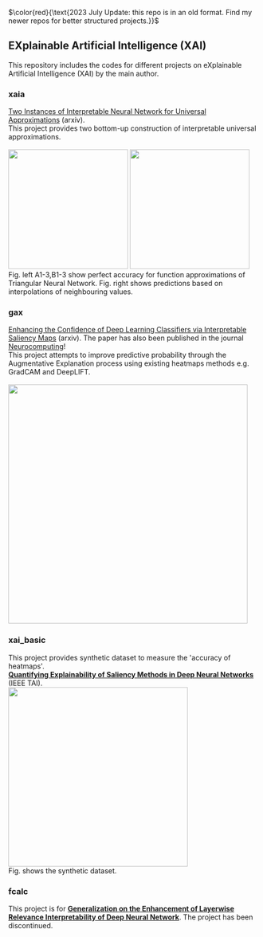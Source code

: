 $\color{red}{\text{2023 July Update: this repo is in an old format. Find my newer repos for better structured projects.}}$

## EXplainable Artificial Intelligence (XAI)
This repository includes the codes for different projects on eXplainable Artificial Intelligence (XAI) by the main author. 

### xaia
[Two Instances of Interpretable Neural Network for Universal Approximations](https://arxiv.org/abs/2112.15026) (arxiv). <br>
This project provides two bottom-up construction of interpretable universal approximations. <br>
<br>
<img src="https://drive.google.com/uc?export=view&id=1MUuld0DtNnvFemJZ1Fl1cni8Svmamwbr" width="240"></img>
<img src="https://drive.google.com/uc?export=view&id=1zxbn88uRlkr_eXX0R2B3I3x9NtYv-j13" width="240"></img>
<br>
Fig. left A1-3,B1-3 show perfect accuracy for function approximations of Triangular Neural Network. Fig. right shows predictions based on interpolations of neighbouring values. 

### gax
[Enhancing the Confidence of Deep Learning Classifiers via Interpretable Saliency Maps](https://arxiv.org/abs/2201.00009) (arxiv). The paper has also been published in the journal [Neurocomputing](https://www.sciencedirect.com/science/article/pii/S0925231223009487)! <br>
This project attempts to improve predictive probability through the Augmentative Explanation process using existing heatmaps methods e.g. GradCAM and DeepLIFT.<br>
<br>
<img src="https://drive.google.com/uc?export=view&id=1N4IDRJepmcK0-PkaqpSBDJdPYZRA7QLh" width="480"></img>

### xai_basic
This project provides synthetic dataset to measure the 'accuracy of heatmaps'.<br>
[**Quantifying Explainability of Saliency Methods in Deep Neural Networks**](https://ieeexplore.ieee.org/abstract/document/9983502) (IEEE TAI). <br>
<img src="https://drive.google.com/uc?export=view&id=1GjHAn62ahfeBOaRoxcVMOwpMuQP7nFN2" width="360"></img><br>
Fig. shows the synthetic dataset.

### fcalc
This project is for [**Generalization on the Enhancement of Layerwise Relevance Interpretability of Deep Neural Network**](https://arxiv.org/abs/2009.02516). The project has been discontinued.
